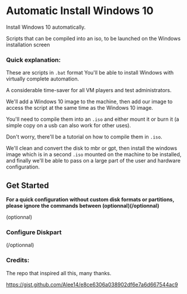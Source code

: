 # Automatic Install Windows 10

Install Windows 10 automatically. 

Scripts that can be compiled into an iso, to be launched on the Windows installation screen

### Quick explanation: 


These are scripts in `.bat` format
You'll be able to install Windows with virtually complete automation.

A considerable time-saver for all VM players and test administrators.

We'll add a Windows 10 image to the machine, then add our image to access the script at the same time as the Windows 10 image.

You'll need to compile them into an `.iso` and either mount it or burn it (a simple copy on a usb can also work for other uses).

Don't worry, there'll be a tutorial on how to compile them in `.iso`.

We'll clean and convert the disk to mbr or gpt, then install the windows image which is in a second `.iso` mounted on the machine to be installed, and finally we'll be able to pass on a large part of the user and hardware configuration.


## Get Started

**For a quick configuration without custom disk formats or partitions, please ignore the commands between (optionnal)(/optionnal)**

(optionnal)
### Configure Diskpart



(/optionnal)



### Credits:
The repo that inspired all this, many thanks.

https://gist.github.com/Alee14/e8ce6306a038902df6e7a6d667544ac9
